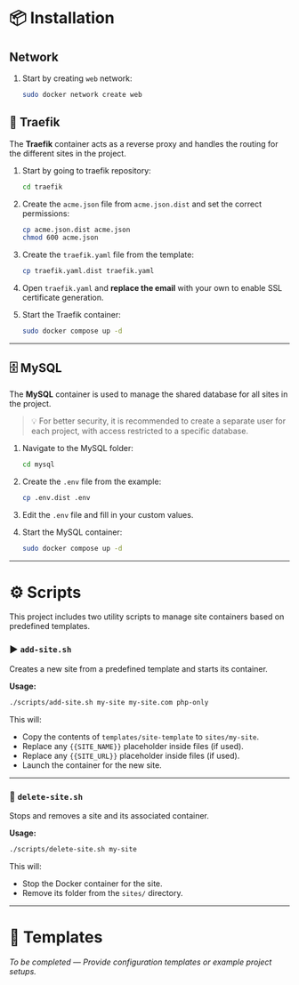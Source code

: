 # 📦 Installation

## Network

1. Start by creating `web` network:

   ```bash
   sudo docker network create web
   ```

## 🧭 Traefik

The **Traefik** container acts as a reverse proxy and handles the routing for the different sites in the project.

1. Start by going to traefik repository:

   ```bash
   cd traefik
   ```

2. Create the `acme.json` file from `acme.json.dist` and set the correct permissions:

   ```bash
   cp acme.json.dist acme.json
   chmod 600 acme.json
   ```

3. Create the `traefik.yaml` file from the template:

   ```bash
   cp traefik.yaml.dist traefik.yaml
   ```

4. Open `traefik.yaml` and **replace the email** with your own to enable SSL certificate generation.

5. Start the Traefik container:

   ```bash
   sudo docker compose up -d
   ```

---

## 🗄️ MySQL

The **MySQL** container is used to manage the shared database for all sites in the project.

> 💡 For better security, it is recommended to create a separate user for each project, with access restricted to a specific database.

1. Navigate to the MySQL folder:

   ```bash
   cd mysql
   ```

2. Create the `.env` file from the example:

   ```bash
   cp .env.dist .env
   ```

3. Edit the `.env` file and fill in your custom values.

4. Start the MySQL container:

   ```bash
   sudo docker compose up -d
   ```

---

# ⚙️ Scripts

This project includes two utility scripts to manage site containers based on predefined templates.

### ▶️ `add-site.sh`

Creates a new site from a predefined template and starts its container.

**Usage:**

```bash
./scripts/add-site.sh my-site my-site.com php-only
```

This will:

* Copy the contents of `templates/site-template` to `sites/my-site`.
* Replace any `{{SITE_NAME}}` placeholder inside files (if used).
* Replace any `{{SITE_URL}}` placeholder inside files (if used).
* Launch the container for the new site.

---

### 🛑 `delete-site.sh`

Stops and removes a site and its associated container.

**Usage:**

```bash
./scripts/delete-site.sh my-site
```

This will:

* Stop the Docker container for the site.
* Remove its folder from the `sites/` directory.

---

# 🧩 Templates

*To be completed — Provide configuration templates or example project setups.*
